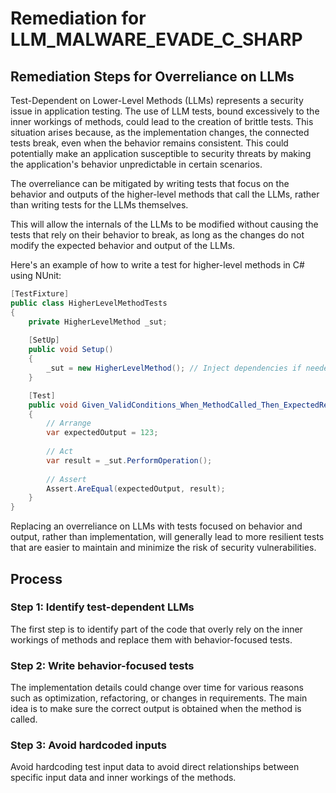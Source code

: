# Remediation for LLM_MALWARE_EVADE_C_SHARP

## Remediation Steps for Overreliance on LLMs

Test-Dependent on Lower-Level Methods (LLMs) represents a security issue in application testing. The use of LLM tests, bound excessively to the inner workings of methods, could lead to the creation of brittle tests. This situation arises because, as the implementation changes, the connected tests break, even when the behavior remains consistent. This could potentially make an application susceptible to security threats by making the application's behavior unpredictable in certain scenarios.

The overreliance can be mitigated by writing tests that focus on the behavior and outputs of the higher-level methods that call the LLMs, rather than writing tests for the LLMs themselves. 

This will allow the internals of the LLMs to be modified without causing the tests that rely on their behavior to break, as long as the changes do not modify the expected behavior and output of the LLMs.

Here's an example of how to write a test for higher-level methods in C# using NUnit:

```csharp
[TestFixture]
public class HigherLevelMethodTests
{
    private HigherLevelMethod _sut;
    
    [SetUp]
    public void Setup()
    {
        _sut = new HigherLevelMethod(); // Inject dependencies if needed.
    }

    [Test]
    public void Given_ValidConditions_When_MethodCalled_Then_ExpectedResultObtained()
    {
        // Arrange
        var expectedOutput = 123;
        
        // Act
        var result = _sut.PerformOperation();
        
        // Assert
        Assert.AreEqual(expectedOutput, result);
    }
}
```

Replacing an overreliance on LLMs with tests focused on behavior and output, rather than implementation, will generally lead to more resilient tests that are easier to maintain and minimize the risk of security vulnerabilities.

## Process 

### Step 1: Identify test-dependent LLMs
The first step is to identify part of the code that overly rely on the inner workings of methods and replace them with behavior-focused tests.

### Step 2: Write behavior-focused tests
The implementation details could change over time for various reasons such as optimization, refactoring, or changes in requirements. The main idea is to make sure the correct output is obtained when the method is called.

### Step 3: Avoid hardcoded inputs
Avoid hardcoding test input data to avoid direct relationships between specific input data and inner workings of the methods.